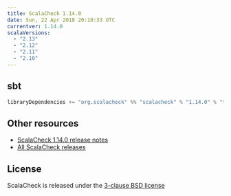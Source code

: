 ```yaml
---
title: ScalaCheck 1.14.0
date: Sun, 22 Apr 2018 20:10:33 UTC
currentver: 1.14.0
scalaVersions:
  - "2.13"
  - "2.12"
  - "2.11"
  - "2.10"
---
```

## sbt

```scala
libraryDependencies += "org.scalacheck" %% "scalacheck" % "1.14.0" % "test"
```

## Other resources

- [ScalaCheck 1.14.0 release notes](https://github.com/rickynils/scalacheck/tree/1.14.0/RELEASE)
- [All ScalaCheck releases](../releases.html)


## License

ScalaCheck is released under the [3-clause BSD license](https://github.com/rickynils/scalacheck/tree/1.14.0/LICENSE)
